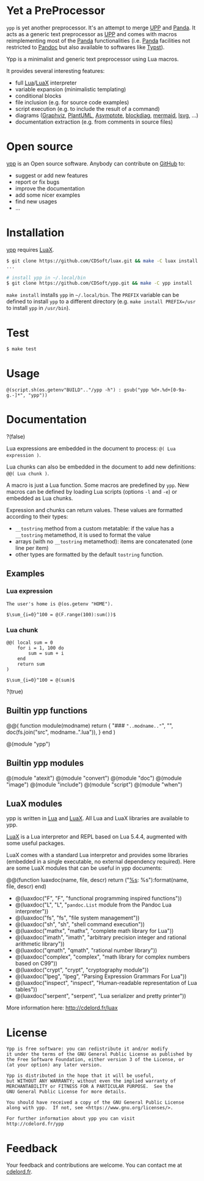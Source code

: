 # Yet a PreProcessor

[ypp]: http://cdelord.fr/ypp "Yet another PreProcessor"
[UPP]: http://cdelord.fr/upp "Universal PreProcessor"
[Panda]: http://cdelord.fr/panda "Pandoc add-ons (Lua filters for Pandoc)"
[Pandoc]: https://pandoc.org "A universal document converter"
[Typst]: https://typst.app/ "Compose papers faster"
[Lua]: http://www.lua.org/
[GitHub]: https://github.com/CDSoft/ypp
[cdelord.fr]: http://cdelord.fr
[GraphViz]: http://graphviz.org/
[PlantUML]: http://plantuml.sourceforge.net/
[ditaa]: http://ditaa.sourceforge.net/
[blockdiag]: http://blockdiag.com/
[Asymptote]: http://asymptote.sourceforge.net/
[mermaid]: https://mermaidjs.github.io/
[Pandoc Lua filter]: http://pandoc.org/lua-filters.html
[Python]: https://www.python.org/
[Lua]: http://www.lua.org/
[gnuplot]: http://www.gnuplot.info/
[lsvg]: http://cdelord.fr/lsvg/
[LuaX]: http://cdelord.fr/luax "Lua eXtended interpretor"
[LuaX documentation]: http://cdelord.fr/luax/luax.lua.html

`ypp` is yet another preprocessor. It's an attempt to merge [UPP] and [Panda].
It acts as a generic text preprocessor as [UPP] and comes with macros
reimplementing most of the [Panda] functionalities (i.e. [Panda] facilities not
restricted to [Pandoc] but also available to softwares like [Typst]).

Ypp is a minimalist and generic text preprocessor using Lua macros.

It provides several interesting features:

- full [Lua]/[LuaX] interpreter
- variable expansion (minimalistic templating)
- conditional blocks
- file inclusion (e.g. for source code examples)
- script execution (e.g. to include the result of a command)
- diagrams ([Graphviz], [PlantUML], [Asymptote], [blockdiag], [mermaid], [lsvg], ...)
- documentation extraction (e.g. from comments in source files)

# Open source

[ypp] is an Open source software.
Anybody can contribute on [GitHub] to:

- suggest or add new features
- report or fix bugs
- improve the documentation
- add some nicer examples
- find new usages
- ...

# Installation

[ypp] requires [LuaX].

``` sh
$ git clone https://github.com/CDSoft/luax.git && make -C luax install
...

# install ypp in ~/.local/bin
$ git clone https://github.com/CDSoft/ypp.git && make -C ypp install
```

`make install` installs `ypp` in `~/.local/bin`.
The `PREFIX` variable can be defined to install `ypp` to a different directory
(e.g. `make install PREFIX=/usr` to install `ypp` in `/usr/bin`).

# Test

``` sh
$ make test
```

# Usage

```
@(script.sh(os.getenv"BUILD".."/ypp -h") : gsub("ypp %d+.%d+[0-9a-g.-]*", "ypp"))
```

# Documentation

?(false)

Lua expressions are embedded in the document to process: `@( Lua expression )`.

Lua chunks can also be embedded in the document to add new definitions: `@@( Lua chunk )`.

A macro is just a Lua function. Some macros are predefined by `ypp`. New macros
can be defined by loading Lua scripts (options `-l` and `-e`) or embedded as
Lua chunks.

Expression and chunks can return values. These values are formatted according
to their types:

- `__tostring` method from a custom metatable: if the value has a `__tostring`
  metamethod, it is used to format the value
- arrays (with no `__tostring` metamethod): items are concatenated (one line per item)
- other types are formatted by the default `tostring` function.

## Examples

### Lua expression

```
The user's home is @(os.getenv "HOME").

$\sum_{i=0}^100 = @(F.range(100):sum())$
```

### Lua chunk

```
@@( local sum = 0
    for i = 1, 100 do
        sum = sum + i
    end
    return sum
)

$\sum_{i=0}^100 = @(sum)$
```

?(true)

## Builtin ypp functions

@@( function module(modname)
        return {
            "### `"..modname.."`",
            "",
            doc(fs.join("src", modname..".lua")),
        }
    end
)

@(module "ypp")

## Builtin ypp modules

@(module "atexit")
@(module "convert")
@(module "doc")
@(module "image")
@(module "include")
@(module "script")
@(module "when")

## LuaX modules

ypp is written in [Lua] and [LuaX].
All Lua and LuaX libraries are available to ypp.

[LuaX] is a Lua interpretor and REPL based on Lua 5.4.4, augmented with some useful packages.

LuaX comes with a standard Lua interpretor and provides some libraries (embedded
in a single executable, no external dependency required).
Here are some LuaX modules that can be useful in ypp documents:

@@(function luaxdoc(name, file, descr) return ("[%s](https://github.com/CDSoft/luax/blob/master/doc/%s.md): %s"):format(name, file, descr) end)

- @(luaxdoc("F", "F", "functional programming inspired functions"))
- @(luaxdoc("L", "L", "`pandoc.List` module from the Pandoc Lua interpreter"))
- @(luaxdoc("fs", "fs", "file system management"))
- @(luaxdoc("sh", "sh", "shell command execution"))
- @(luaxdoc("mathx", "mathx", "complete math library for Lua"))
- @(luaxdoc("imath", "imath", "arbitrary precision integer and rational arithmetic library"))
- @(luaxdoc("qmath", "qmath", "rational number library"))
- @(luaxdoc("complex", "complex", "math library for complex numbers based on C99"))
- @(luaxdoc("crypt", "crypt", "cryptography module"))
- @(luaxdoc("lpeg", "lpeg", "Parsing Expression Grammars For Lua"))
- @(luaxdoc("inspect", "inspect", "Human-readable representation of Lua tables"))
- @(luaxdoc("serpent", "serpent", "Lua serializer and pretty printer"))

More information here: <http://cdelord.fr/luax>

# License

    Ypp is free software: you can redistribute it and/or modify
    it under the terms of the GNU General Public License as published by
    the Free Software Foundation, either version 3 of the License, or
    (at your option) any later version.

    Ypp is distributed in the hope that it will be useful,
    but WITHOUT ANY WARRANTY; without even the implied warranty of
    MERCHANTABILITY or FITNESS FOR A PARTICULAR PURPOSE.  See the
    GNU General Public License for more details.

    You should have received a copy of the GNU General Public License
    along with ypp.  If not, see <https://www.gnu.org/licenses/>.

    For further information about ypp you can visit
    http://cdelord.fr/ypp

Feedback
========

Your feedback and contributions are welcome.
You can contact me at [cdelord.fr].
